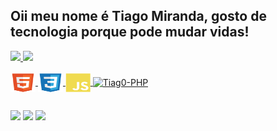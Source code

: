 ## Oii meu nome é Tiago Miranda, gosto de tecnologia porque pode mudar vidas!

<div>
  <a href="https://github.com/Tiag0Miranda">
  <img height="200px" src="https://github-readme-stats.vercel.app/api?username=Tiag0Miranda&show_icons=true&theme=tokyonight&include_all_commits=true&count_private=true"/>
  <img height="200px" src="https://github-readme-stats.vercel.app/api/top-langs/?username=Tiag0Miranda&layout=compact&langs_count=7&theme=tokyonight"/>
</div>

<div style="display: inline_block"><br>
  <img align="center" alt="Tiag0-HTML" height="30" width="40" src="https://raw.githubusercontent.com/devicons/devicon/master/icons/html5/html5-original.svg">
  <img align="center" alt="Tiag0-CSS" height="30" width="40" src="https://raw.githubusercontent.com/devicons/devicon/master/icons/css3/css3-original.svg">
  <img align="center" alt="Tiag0-Js" height="30" width="40" src="https://raw.githubusercontent.com/devicons/devicon/master/icons/javascript/javascript-plain.svg">
  <img align="center" alt="Tiag0-PHP" height="30" width="40" src="https://cdn.jsdelivr.net/gh/devicons/devicon/icons/php/php-plain.svg" />      
</div>

##

<div> 
    <a href = "https://www.instagram.com/otiaguinhom/"><img src="https://img.shields.io/badge/Instagram-E4405F?style=for-the-badge&logo=instagram&logoColor=white" target="_blank"></a>
    <a href = "https://mail.google.com/mail/u/0/#inbox"><img src="https://img.shields.io/badge/-Gmail-%23333?style=for-the-badge&logo=gmail&logoColor=white" target="_blank"></a>
    <a href = "https://www.linkedin.com/in/tiago-miranda-07b1b8253/"><img src="https://img.shields.io/badge/LinkedIn-0077B5?style=for-the-badge&logo=linkedin&logoColor=white" target="_blank"></a>

</div>
